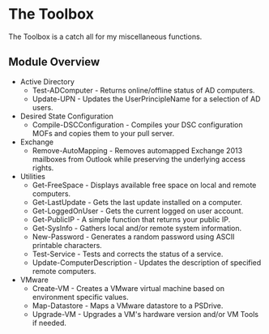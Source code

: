 # The Toolbox

The Toolbox is a catch all for my miscellaneous functions.

## Module Overview

- Active Directory
  - Test-ADComputer - Returns online/offline status of AD computers.
  - Update-UPN - Updates the UserPrincipleName for a selection of AD users.
- Desired State Configuration
  - Compile-DSCConfiguration - Compiles your DSC configuration MOFs and copies them to your pull server.
- Exchange
  - Remove-AutoMapping - Removes automapped Exchange 2013 mailboxes from Outlook while preserving the underlying access rights.
- Utilities
  - Get-FreeSpace - Displays available free space on local and remote computers.
  - Get-LastUpdate - Gets the last update installed on a computer.
  - Get-LoggedOnUser - Gets the current logged on user account.
  - Get-PublicIP - A simple function that returns your public IP.
  - Get-SysInfo - Gathers local and/or remote system information.
  - New-Password - Generates a random password using ASCII printable characters.
  - Test-Service - Tests and corrects the status of a service.
  - Update-ComputerDescription - Updates the description of specified remote computers.
- VMware
  - Create-VM - Creates a VMware virtual machine based on environment specific values.
  - Map-Datastore - Maps a VMware datastore to a PSDrive.
  - Upgrade-VM - Upgrades a VM's hardware version and/or VM Tools if needed.
